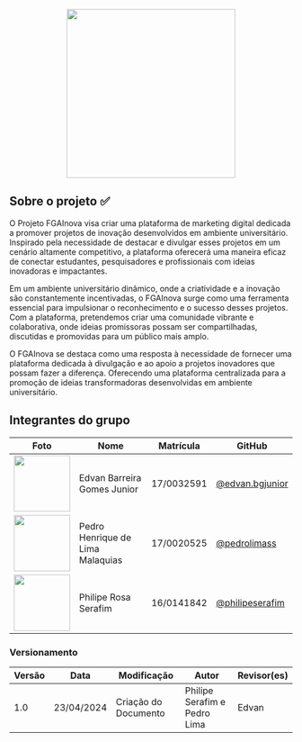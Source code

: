<div align="center">
<p style="display: flex; justify-content: center;">
    <img src='https://i.ibb.co/h7hg8PL/logo-Botom-Info.png' width="300" height="auto">
</p>
</div>


## Sobre o projeto ✅

O Projeto FGAInova visa criar uma plataforma de marketing digital dedicada a promover projetos de inovação desenvolvidos em ambiente universitário. Inspirado pela necessidade de destacar e divulgar esses projetos em um cenário altamente competitivo, a plataforma oferecerá uma maneira eficaz de conectar estudantes, pesquisadores e profissionais com ideias inovadoras e impactantes.

Em um ambiente universitário dinâmico, onde a criatividade e a inovação são constantemente incentivadas, o FGAInova surge como uma ferramenta essencial para impulsionar o reconhecimento e o sucesso desses projetos. Com a plataforma, pretendemos criar uma comunidade vibrante e colaborativa, onde ideias promissoras possam ser compartilhadas, discutidas e promovidas para um público mais amplo.

O FGAInova se destaca como uma resposta à necessidade de fornecer uma plataforma dedicada à divulgação e ao apoio a projetos inovadores que possam fazer a diferença. Oferecendo uma plataforma centralizada para a promoção de ideias transformadoras desenvolvidas em ambiente universitário.


## Integrantes do grupo

| Foto                                                                                                  | Nome                             | Matrícula  | GitHub                                               |
| ----------------------------------------------------------------------------------------------------- | -------------------------------- | ---------- | ---------------------------------------------------- |
| <img src="https://avatars.githubusercontent.com/u/54152857?v=4" width="100">                          | Edvan Barreira Gomes Junior      | 17/0032591 | [@edvan.bgjunior](https://gitlab.com/edvan.bgjunior) |
| <img src="https://gitlab.com/uploads/-/system/user/avatar/6546514/avatar.png?width=100" width="100">  | Pedro Henrique de Lima Malaquias | 17/0020525 | [@pedrolimass](https://gitlab.com/PedroLimass)       |
| <img src="https://gitlab.com/uploads/-/system/user/avatar/10341560/avatar.png?width=100" width="100"> | Philipe Rosa Serafim             | 16/0141842 | [@philipeserafim](https://gitlab.com/philipeserafim) |

### Versionamento

| Versão | Data       | Modificação          | Autor                        | Revisor(es) |
| ------ | ---------- | -------------------- | ---------------------------- | ----------- |
| 1.0    | 23/04/2024 | Criação do Documento | Philipe Serafim e Pedro Lima | Edvan       |

